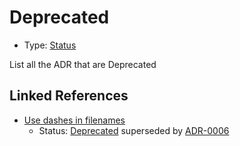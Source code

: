 # Deprecated

* Type: [Status](status.md)

List all the ADR that are Deprecated


## Linked References

* [Use dashes in filenames](0005-use-dashes-in-filenames.md)
  * Status: [Deprecated](deprecated.md) superseded by [ADR-0006](0006-use-names-as-identifier.md)
